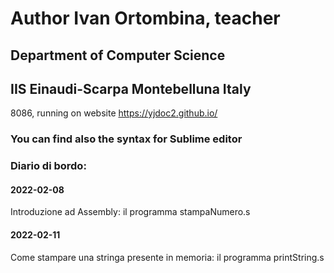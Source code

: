 # Author Ivan Ortombina, teacher
## Department of Computer Science
## IIS Einaudi-Scarpa Montebelluna Italy

8086, running on website https://yjdoc2.github.io/

### You can find also the syntax for Sublime editor

### Diario di bordo:

#### 2022-02-08
Introduzione ad Assembly: il programma stampaNumero.s

#### 2022-02-11
Come stampare una stringa presente in memoria: il programma printString.s